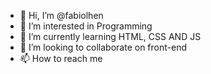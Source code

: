 - 👋 Hi, I’m @fabiolhen
- 👀 I’m interested in Programming
- 🌱 I’m currently learning HTML, CSS AND JS
- 💞️ I’m looking to collaborate on front-end 
- 📫 How to reach me 

<!---
fabiolhen/fabiolhen is a ✨ special ✨ repository because its `README.md` (this file) appears on your GitHub profile.
You can click the Preview link to take a look at your changes.
--->
